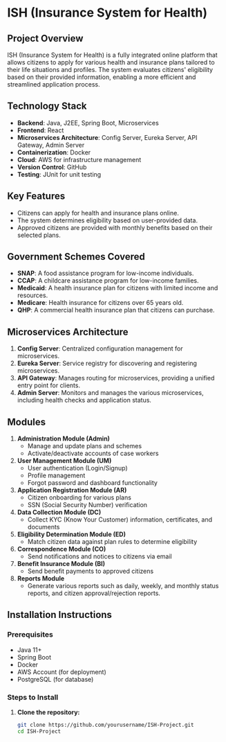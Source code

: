 # ISH (Insurance System for Health)

## Project Overview
ISH (Insurance System for Health) is a fully integrated online platform that allows citizens to apply for various health and insurance plans tailored to their life situations and profiles. The system evaluates citizens' eligibility based on their provided information, enabling a more efficient and streamlined application process.

## Technology Stack
- **Backend**: Java, J2EE, Spring Boot, Microservices
- **Frontend**: React
- **Microservices Architecture**: Config Server, Eureka Server, API Gateway, Admin Server
- **Containerization**: Docker
- **Cloud**: AWS for infrastructure management
- **Version Control**: GitHub
- **Testing**: JUnit for unit testing

## Key Features
- Citizens can apply for health and insurance plans online.
- The system determines eligibility based on user-provided data.
- Approved citizens are provided with monthly benefits based on their selected plans.

## Government Schemes Covered
- **SNAP**: A food assistance program for low-income individuals.
- **CCAP**: A childcare assistance program for low-income families.
- **Medicaid**: A health insurance plan for citizens with limited income and resources.
- **Medicare**: Health insurance for citizens over 65 years old.
- **QHP**: A commercial health insurance plan that citizens can purchase.

## Microservices Architecture
1. **Config Server**: Centralized configuration management for microservices.
2. **Eureka Server**: Service registry for discovering and registering microservices.
3. **API Gateway**: Manages routing for microservices, providing a unified entry point for clients.
4. **Admin Server**: Monitors and manages the various microservices, including health checks and application status.

## Modules
1. **Administration Module (Admin)**
   - Manage and update plans and schemes
   - Activate/deactivate accounts of case workers
2. **User Management Module (UM)**
   - User authentication (Login/Signup)
   - Profile management
   - Forgot password and dashboard functionality
3. **Application Registration Module (AR)**
   - Citizen onboarding for various plans
   - SSN (Social Security Number) verification
4. **Data Collection Module (DC)**
   - Collect KYC (Know Your Customer) information, certificates, and documents
5. **Eligibility Determination Module (ED)**
   - Match citizen data against plan rules to determine eligibility
6. **Correspondence Module (CO)**
   - Send notifications and notices to citizens via email
7. **Benefit Insurance Module (BI)**
   - Send benefit payments to approved citizens
8. **Reports Module**
   - Generate various reports such as daily, weekly, and monthly status reports, and citizen approval/rejection reports.

## Installation Instructions

### Prerequisites
- Java 11+
- Spring Boot
- Docker
- AWS Account (for deployment)
- PostgreSQL (for database)

### Steps to Install

1. **Clone the repository:**
   ```bash
   git clone https://github.com/yourusername/ISH-Project.git
   cd ISH-Project
